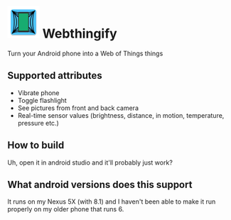 # ![](app/src/main/res/mipmap-hdpi/ic_launcher.png) Webthingify
Turn your Android phone into a Web of Things things

## Supported attributes

- Vibrate phone
- Toggle flashlight
- See pictures from front and back camera
- Real-time sensor values (brightness, distance, in motion, temperature, pressure etc.)

## How to build
Uh, open it in android studio and it'll probably just work?

## What android versions does this support
It runs on my Nexus 5X (with 8.1) and I haven't been able to make it run properly on my older phone that runs 6.
